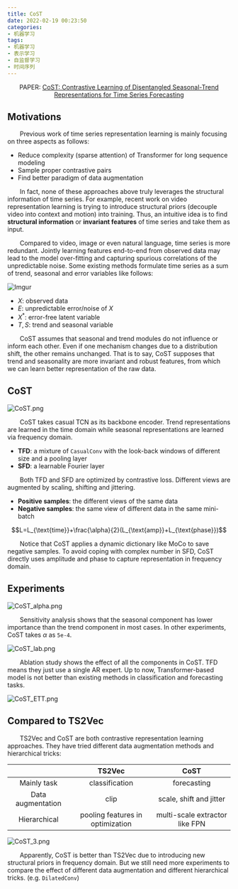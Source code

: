 ```yaml
---
title: CoST
date: 2022-02-19 00:23:50
categories:
- 机器学习
tags:
- 机器学习
- 表示学习
- 自监督学习
- 时间序列
---
```


<center>PAPER: <a href="https://openreview.net/forum?id=PilZY3omXV2">CoST: Contrastive Learning of Disentangled Seasonal-Trend Representations for Time Series Forecasting</a></center>

## Motivations
&emsp;&emsp;Previous work of time series representation learning is mainly focusing on three aspects as follows:
* Reduce complexity (sparse attention) of Transformer for long sequence modeling
* Sample proper contrastive pairs
* Find better paradigm of data augmentation

&emsp;&emsp;In fact, none of these approaches above truly leverages the structural information of time series. For example, recent work on video representation learning is trying to introduce structural priors (decouple video into context and motion) into training. Thus, an intuitive idea is to find **structural information** or **invariant features** of time series and take them as input.

&emsp;&emsp;Compared to video, image or even natural language, time series is more redundant. Jointly learning features end-to-end from observed data may lead to the model over-fitting and capturing spurious correlations of the unpredictable noise. Some existing methods formulate time series as a sum of trend, seasonal and error variables like follows:

![Imgur](https://i.imgur.com/lrzN0ao.png)

* $X$: observed data
* $E$: unpredictable error/noise of $X$
* $X^*$: error-free latent variable
* $T,S$: trend and seasonal variable

&emsp;&emsp;CoST assumes that seasonal and trend modules do not influence or inform each other. Even if one mechanism changes due to a distribution shift, the other remains unchanged. That is to say, CoST supposes that trend and seasonality are more invariant and robust features, from which we can learn better representation of the raw data.

## CoST

![CoST.png](https://s2.loli.net/2022/02/18/1j2dpk89OD5iBME.png)

&emsp;&emsp;CoST takes casual TCN as its backbone encoder. Trend representations are learned in the time domain while seasonal representations are learned via frequency domain.
* **TFD**: a mixture of `CasualConv` with the look-back windows of different size and a pooling layer
* **SFD**: a learnable Fourier layer

&emsp;&emsp;Both TFD and SFD are optimized by contrastive loss. Different views are augmented by scaling, shifting and jittering. 
* **Positive samples**: the different views of the same data
* **Negative samples**: the same view of different data in the same mini-batch

$$L=L_{\text{time}}+\frac{\alpha}{2}(L_{\text{amp}}+L_{\text{phase}})$$

&emsp;&emsp;Notice that CoST applies a dynamic dictionary like MoCo to save negative samples. To avoid coping with complex number in SFD, CoST directly uses amplitude and phase to capture representation in frequency domain.

## Experiments

![CoST_alpha.png](https://s2.loli.net/2022/02/18/RaHip6vBK2VkNQl.png)

&emsp;&emsp;Sensitivity analysis shows that the seasonal component has lower importance than the trend component in most cases. In other experiments, CoST takes $\alpha$ as `5e-4`.

![CoST_lab.png](https://s2.loli.net/2022/02/18/La7mpCsfx49ihEc.png)

&emsp;&emsp;Ablation study shows the effect of all the components in CoST. TFD means they just use a single AR expert. Up to now, Transformer-based model is not better than existing methods in classification and forecasting tasks.

![CoST_ETT.png](https://s2.loli.net/2022/02/18/M6daDVuzA8jmXoW.png)

## Compared to TS2Vec
&emsp;&emsp;TS2Vec and CoST are both contrastive representation learning approaches. They have tried different data augmentation methods and hierarchical tricks:

||TS2Vec|CoST
|:-:|:-:|:-:
|Mainly task|classification|forecasting
|Data augmentation|clip|scale, shift and jitter
|Hierarchical|pooling features in optimization|multi-scale extractor like FPN

![CoST_3.png](https://s2.loli.net/2022/02/18/dhp7YlARFykegjn.png)

&emsp;&emsp;Apparently, CoST is better than TS2Vec due to introducing new structural priors in frequency domain. But we still need more experiments to compare the effect of different data augmentation and different hierarchical tricks. (e.g. `DilatedConv`)
